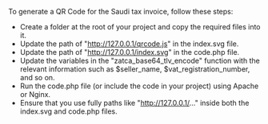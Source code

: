 To generate a QR Code for the Saudi tax invoice, follow these steps:

- Create a folder at the root of your project and copy the required files into it.
- Update the path of "http://127.0.0.1/qrcode.js" in the index.svg file.
- Update the path of "http://127.0.0.1/index.svg" in the code.php file.
- Update the variables in the "zatca_base64_tlv_encode" function with the relevant information such as $seller_name, $vat_registration_number, and so on.
- Run the code.php file (or include the code in your project) using Apache or Nginx.
- Ensure that you use fully paths like "http://127.0.0.1/..." inside both the index.svg and code.php files.




